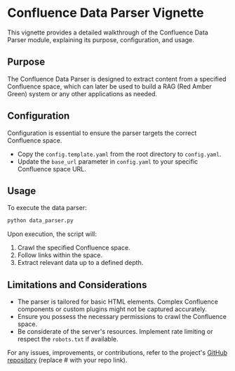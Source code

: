 
# Confluence Data Parser Vignette

This vignette provides a detailed walkthrough of the Confluence Data Parser module, explaining its purpose, configuration, and usage.

## Purpose

The Confluence Data Parser is designed to extract content from a specified Confluence space, which can later be used to build a RAG (Red Amber Green) system or any other applications as needed.

## Configuration

Configuration is essential to ensure the parser targets the correct Confluence space. 

- Copy the `config.template.yaml` from the root directory to `config.yaml`.
- Update the `base_url` parameter in `config.yaml` to your specific Confluence space URL.

## Usage

To execute the data parser:

```bash
python data_parser.py
```

Upon execution, the script will:

1. Crawl the specified Confluence space.
2. Follow links within the space.
3. Extract relevant data up to a defined depth.

## Limitations and Considerations

- The parser is tailored for basic HTML elements. Complex Confluence components or custom plugins might not be captured accurately.
- Ensure you possess the necessary permissions to crawl the Confluence space.
- Be considerate of the server's resources. Implement rate limiting or respect the `robots.txt` if available.

For any issues, improvements, or contributions, refer to the project's [GitHub repository](#) (replace # with your repo link).
